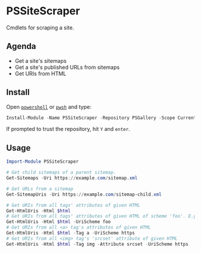 # PSSiteScraper

Cmdlets for scraping a site.

## Agenda

- Get a site's sitemaps
- Get a site's published URLs from sitemaps
- Get URIs from HTML

## Install

Open [`powershell`](https://docs.microsoft.com/en-us/powershell/scripting/windows-powershell/install/installing-windows-powershell?view=powershell-5.1) or [`pwsh`](https://github.com/powershell/powershell#-powershell) and type:

```powershell
Install-Module -Name PSSiteScraper -Repository PSGallery -Scope CurrentUser -Verbose
```

If prompted to trust the repository, hit `Y` and `enter`.

## Usage

```powershell
Import-Module PSSiteScraper

# Get child sitemaps of a parent sitemap.
Get-Sitemaps -Uri https://example.com/sitemap.xml

# Get URLs from a sitemap
Get-SitemapUris -Uri https://example.com/sitemap-child.xml

# Get URIs from all tags' attributes of given HTML
Get-HtmlUris -Html $html
# Get URIs from all tags' attributes of given HTML of scheme 'foo'. E.g. URI 'foo://bar/baz'
Get-HtmlUris -Html $html -UriScheme foo
# Get URIs from all <a> tag's attributes of given HTML
Get-HtmlUris -Html $html -Tag a -UriScheme https
# Get URIs from all <img> tag's 'srcset' attribute of given HTML
Get-HtmlUris -Html $html -Tag img -Attribute srcset -UriScheme https
```
